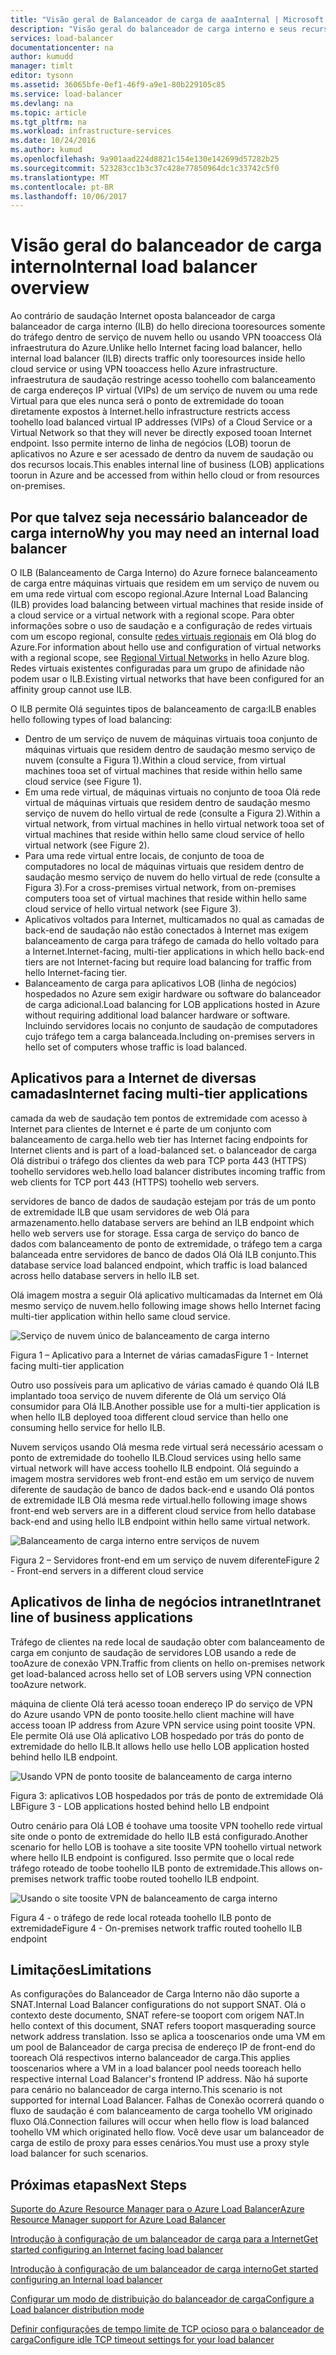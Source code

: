 ```yaml
---
title: "Visão geral de Balanceador de carga de aaaInternal | Microsoft Docs"
description: "Visão geral do balanceador de carga interno e seus recursos. Como um balanceador de carga funciona para pontos de extremidade interno do Azure e possíveis cenários tooconfigure"
services: load-balancer
documentationcenter: na
author: kumudd
manager: timlt
editor: tysonn
ms.assetid: 36065bfe-0ef1-46f9-a9e1-80b229105c85
ms.service: load-balancer
ms.devlang: na
ms.topic: article
ms.tgt_pltfrm: na
ms.workload: infrastructure-services
ms.date: 10/24/2016
ms.author: kumud
ms.openlocfilehash: 9a901aad224d8821c154e130e142699d57282b25
ms.sourcegitcommit: 523283cc1b3c37c428e77850964dc1c33742c5f0
ms.translationtype: MT
ms.contentlocale: pt-BR
ms.lasthandoff: 10/06/2017
---
```

# <a name="internal-load-balancer-overview"></a><span data-ttu-id="917af-103">Visão geral do balanceador de carga interno</span><span class="sxs-lookup"><span data-stu-id="917af-103">Internal load balancer overview</span></span>

<span data-ttu-id="917af-104">Ao contrário de saudação Internet oposta balanceador de carga balanceador de carga interno (ILB) do hello direciona tooresources somente do tráfego dentro de serviço de nuvem hello ou usando VPN tooaccess Olá infraestrutura do Azure.</span><span class="sxs-lookup"><span data-stu-id="917af-104">Unlike hello Internet facing load balancer, hello internal load balancer (ILB) directs traffic only tooresources inside hello cloud service or using VPN tooaccess hello Azure infrastructure.</span></span> <span data-ttu-id="917af-105">infraestrutura de saudação restringe acesso toohello com balanceamento de carga endereços IP virtual (VIPs) de um serviço de nuvem ou uma rede Virtual para que eles nunca será o ponto de extremidade do tooan diretamente expostos à Internet.</span><span class="sxs-lookup"><span data-stu-id="917af-105">hello infrastructure restricts access toohello load balanced virtual IP addresses (VIPs) of a Cloud Service or a Virtual Network so that they will never be directly exposed tooan Internet endpoint.</span></span> <span data-ttu-id="917af-106">Isso permite interno de linha de negócios (LOB) toorun de aplicativos no Azure e ser acessado de dentro da nuvem de saudação ou dos recursos locais.</span><span class="sxs-lookup"><span data-stu-id="917af-106">This enables internal line of business (LOB) applications toorun in Azure and be accessed from within hello cloud or from resources on-premises.</span></span>

## <a name="why-you-may-need-an-internal-load-balancer"></a><span data-ttu-id="917af-107">Por que talvez seja necessário balanceador de carga interno</span><span class="sxs-lookup"><span data-stu-id="917af-107">Why you may need an internal load balancer</span></span>

<span data-ttu-id="917af-108">O ILB (Balanceamento de Carga Interno) do Azure fornece balanceamento de carga entre máquinas virtuais que residem em um serviço de nuvem ou em uma rede virtual com escopo regional.</span><span class="sxs-lookup"><span data-stu-id="917af-108">Azure Internal Load Balancing (ILB) provides load balancing between virtual machines that reside inside of a cloud service or a virtual network with a regional scope.</span></span> <span data-ttu-id="917af-109">Para obter informações sobre o uso de saudação e a configuração de redes virtuais com um escopo regional, consulte [redes virtuais regionais](https://azure.microsoft.com/blog/2014/05/14/regional-virtual-networks/) em Olá blog do Azure.</span><span class="sxs-lookup"><span data-stu-id="917af-109">For information about hello use and configuration of virtual networks with a regional scope, see [Regional Virtual Networks](https://azure.microsoft.com/blog/2014/05/14/regional-virtual-networks/) in hello Azure blog.</span></span> <span data-ttu-id="917af-110">Redes virtuais existentes configuradas para um grupo de afinidade não podem usar o ILB.</span><span class="sxs-lookup"><span data-stu-id="917af-110">Existing virtual networks that have been configured for an affinity group cannot use ILB.</span></span>

<span data-ttu-id="917af-111">O ILB permite Olá seguintes tipos de balanceamento de carga:</span><span class="sxs-lookup"><span data-stu-id="917af-111">ILB enables hello following types of load balancing:</span></span>

* <span data-ttu-id="917af-112">Dentro de um serviço de nuvem de máquinas virtuais tooa conjunto de máquinas virtuais que residem dentro de saudação mesmo serviço de nuvem (consulte a Figura 1).</span><span class="sxs-lookup"><span data-stu-id="917af-112">Within a cloud service, from virtual machines tooa set of virtual machines that reside within hello same cloud service (see Figure 1).</span></span>
* <span data-ttu-id="917af-113">Em uma rede virtual, de máquinas virtuais no conjunto de tooa Olá rede virtual de máquinas virtuais que residem dentro de saudação mesmo serviço de nuvem do hello virtual de rede (consulte a Figura 2).</span><span class="sxs-lookup"><span data-stu-id="917af-113">Within a virtual network, from virtual machines in hello virtual network tooa set of virtual machines that reside within hello same cloud service of hello virtual network (see Figure 2).</span></span>
* <span data-ttu-id="917af-114">Para uma rede virtual entre locais, de conjunto de tooa de computadores no local de máquinas virtuais que residem dentro de saudação mesmo serviço de nuvem do hello virtual de rede (consulte a Figura 3).</span><span class="sxs-lookup"><span data-stu-id="917af-114">For a cross-premises virtual network, from on-premises computers tooa set of virtual machines that reside within hello same cloud service of hello virtual network (see Figure 3).</span></span>
* <span data-ttu-id="917af-115">Aplicativos voltados para Internet, multicamados no qual as camadas de back-end de saudação não estão conectados à Internet mas exigem balanceamento de carga para tráfego de camada do hello voltado para a Internet.</span><span class="sxs-lookup"><span data-stu-id="917af-115">Internet-facing, multi-tier applications in which hello back-end tiers are not Internet-facing but require load balancing for traffic from hello Internet-facing tier.</span></span>
* <span data-ttu-id="917af-116">Balanceamento de carga para aplicativos LOB (linha de negócios) hospedados no Azure sem exigir hardware ou software do balanceador de carga adicional.</span><span class="sxs-lookup"><span data-stu-id="917af-116">Load balancing for LOB applications hosted in Azure without requiring additional load balancer hardware or software.</span></span> <span data-ttu-id="917af-117">Incluindo servidores locais no conjunto de saudação de computadores cujo tráfego tem a carga balanceada.</span><span class="sxs-lookup"><span data-stu-id="917af-117">Including on-premises servers in hello set of computers whose traffic is load balanced.</span></span>

## <a name="internet-facing-multi-tier-applications"></a><span data-ttu-id="917af-118">Aplicativos para a Internet de diversas camadas</span><span class="sxs-lookup"><span data-stu-id="917af-118">Internet facing multi-tier applications</span></span>

<span data-ttu-id="917af-119">camada da web de saudação tem pontos de extremidade com acesso à Internet para clientes de Internet e é parte de um conjunto com balanceamento de carga.</span><span class="sxs-lookup"><span data-stu-id="917af-119">hello web tier has Internet facing endpoints for Internet clients and is part of a load-balanced set.</span></span> <span data-ttu-id="917af-120">o balanceador de carga Olá distribui o tráfego dos clientes da web para TCP porta 443 (HTTPS) toohello servidores web.</span><span class="sxs-lookup"><span data-stu-id="917af-120">hello load balancer  distributes incoming traffic from web clients for TCP port 443 (HTTPS) toohello web servers.</span></span>

<span data-ttu-id="917af-121">servidores de banco de dados de saudação estejam por trás de um ponto de extremidade ILB que usam servidores de web Olá para armazenamento.</span><span class="sxs-lookup"><span data-stu-id="917af-121">hello database servers are behind an ILB endpoint which hello web servers use for storage.</span></span> <span data-ttu-id="917af-122">Essa carga de serviço do banco de dados com balanceamento de ponto de extremidade, o tráfego tem a carga balanceada entre servidores de banco de dados Olá Olá ILB conjunto.</span><span class="sxs-lookup"><span data-stu-id="917af-122">This database service load balanced endpoint, which traffic is load balanced across hello database servers in hello ILB set.</span></span>

<span data-ttu-id="917af-123">Olá imagem mostra a seguir Olá aplicativo multicamadas da Internet em Olá mesmo serviço de nuvem.</span><span class="sxs-lookup"><span data-stu-id="917af-123">hello following image shows hello Internet facing multi-tier application within hello same cloud service.</span></span>

![Serviço de nuvem único de balanceamento de carga interno](./media/load-balancer-internal-overview/IC736321.png)

<span data-ttu-id="917af-125">Figura 1 – Aplicativo para a Internet de várias camadas</span><span class="sxs-lookup"><span data-stu-id="917af-125">Figure 1 - Internet facing multi-tier application</span></span>

<span data-ttu-id="917af-126">Outro uso possíveis para um aplicativo de várias camado é quando Olá ILB implantado tooa serviço de nuvem diferente de Olá um serviço Olá consumidor para Olá ILB.</span><span class="sxs-lookup"><span data-stu-id="917af-126">Another possible use for a multi-tier application is when hello ILB deployed tooa different cloud service than hello one consuming hello service for hello ILB.</span></span>

<span data-ttu-id="917af-127">Nuvem serviços usando Olá mesma rede virtual será necessário acessam o ponto de extremidade do toohello ILB.</span><span class="sxs-lookup"><span data-stu-id="917af-127">Cloud services using hello same virtual network will have access toohello ILB endpoint.</span></span> <span data-ttu-id="917af-128">Olá seguindo a imagem mostra servidores web front-end estão em um serviço de nuvem diferente de saudação de banco de dados back-end e usando Olá pontos de extremidade ILB Olá mesma rede virtual.</span><span class="sxs-lookup"><span data-stu-id="917af-128">hello following image shows front-end web servers are in a different cloud service from hello database back-end and using hello ILB endpoint within hello same virtual network.</span></span>

![Balanceamento de carga interno entre serviços de nuvem](./media/load-balancer-internal-overview/IC744147.png)

<span data-ttu-id="917af-130">Figura 2 – Servidores front-end em um serviço de nuvem diferente</span><span class="sxs-lookup"><span data-stu-id="917af-130">Figure 2 - Front-end servers in a different cloud service</span></span>

## <a name="intranet-line-of-business-applications"></a><span data-ttu-id="917af-131">Aplicativos de linha de negócios intranet</span><span class="sxs-lookup"><span data-stu-id="917af-131">Intranet line of business applications</span></span>

<span data-ttu-id="917af-132">Tráfego de clientes na rede local de saudação obter com balanceamento de carga em conjunto de saudação de servidores LOB usando a rede de tooAzure de conexão VPN.</span><span class="sxs-lookup"><span data-stu-id="917af-132">Traffic from clients on hello on-premises network get load-balanced across hello set of LOB servers using VPN connection tooAzure network.</span></span>

<span data-ttu-id="917af-133">máquina de cliente Olá terá acesso tooan endereço IP do serviço de VPN do Azure usando VPN de ponto toosite.</span><span class="sxs-lookup"><span data-stu-id="917af-133">hello client machine will have access tooan IP address from Azure VPN service using point toosite VPN.</span></span> <span data-ttu-id="917af-134">Ele permite Olá use Olá aplicativo LOB hospedado por trás do ponto de extremidade do hello ILB.</span><span class="sxs-lookup"><span data-stu-id="917af-134">It allows hello use hello LOB application hosted behind hello ILB endpoint.</span></span>

![Usando VPN de ponto toosite de balanceamento de carga interno](./media/load-balancer-internal-overview/IC744148.png)

<span data-ttu-id="917af-136">Figura 3: aplicativos LOB hospedados por trás de ponto de extremidade Olá LB</span><span class="sxs-lookup"><span data-stu-id="917af-136">Figure 3 - LOB applications hosted behind hello LB endpoint</span></span>

<span data-ttu-id="917af-137">Outro cenário para Olá LOB é toohave uma toosite VPN toohello rede virtual site onde o ponto de extremidade do hello ILB está configurado.</span><span class="sxs-lookup"><span data-stu-id="917af-137">Another scenario for hello LOB is toohave a site toosite VPN toohello virtual network where hello ILB endpoint is configured.</span></span> <span data-ttu-id="917af-138">Isso permite que o local rede tráfego roteado de toobe toohello ILB ponto de extremidade.</span><span class="sxs-lookup"><span data-stu-id="917af-138">This allows on-premises network traffic toobe routed toohello ILB endpoint.</span></span>

![Usando o site toosite VPN de balanceamento de carga interno](./media/load-balancer-internal-overview/IC744150.png)

<span data-ttu-id="917af-140">Figura 4 - o tráfego de rede local roteada toohello ILB ponto de extremidade</span><span class="sxs-lookup"><span data-stu-id="917af-140">Figure 4 - On-premises network traffic routed toohello ILB endpoint</span></span>

## <a name="limitations"></a><span data-ttu-id="917af-141">Limitações</span><span class="sxs-lookup"><span data-stu-id="917af-141">Limitations</span></span>

<span data-ttu-id="917af-142">As configurações do Balanceador de Carga Interno não dão suporte a SNAT.</span><span class="sxs-lookup"><span data-stu-id="917af-142">Internal Load Balancer configurations do not support SNAT.</span></span> <span data-ttu-id="917af-143">Olá o contexto deste documento, SNAT refere-se tooport com origem NAT.</span><span class="sxs-lookup"><span data-stu-id="917af-143">In hello context of this document, SNAT refers tooport masquerading source  network address translation.</span></span>  <span data-ttu-id="917af-144">Isso se aplica a tooscenarios onde uma VM em um pool de Balanceador de carga precisa de endereço IP de front-end do tooreach Olá respectivos interno balanceador de carga.</span><span class="sxs-lookup"><span data-stu-id="917af-144">This applies tooscenarios where a VM in a load balancer pool needs tooreach hello respective internal Load Balancer's frontend IP address.</span></span> <span data-ttu-id="917af-145">Não há suporte para cenário no balanceador de carga interno.</span><span class="sxs-lookup"><span data-stu-id="917af-145">This scenario is not supported for internal Load Balancer.</span></span> <span data-ttu-id="917af-146">Falhas de Conexão ocorrerá quando o fluxo de saudação é com balanceamento de carga toohello VM originado fluxo Olá.</span><span class="sxs-lookup"><span data-stu-id="917af-146">Connection failures will occur when hello flow is load balanced toohello VM which originated hello flow.</span></span> <span data-ttu-id="917af-147">Você deve usar um balanceador de carga de estilo de proxy para esses cenários.</span><span class="sxs-lookup"><span data-stu-id="917af-147">You must use a proxy style load balancer for such scenarios.</span></span>

## <a name="next-steps"></a><span data-ttu-id="917af-148">Próximas etapas</span><span class="sxs-lookup"><span data-stu-id="917af-148">Next Steps</span></span>

[<span data-ttu-id="917af-149">Suporte do Azure Resource Manager para o Azure Load Balancer</span><span class="sxs-lookup"><span data-stu-id="917af-149">Azure Resource Manager support for Azure Load Balancer</span></span>](load-balancer-arm.md)

[<span data-ttu-id="917af-150">Introdução à configuração de um balanceador de carga para a Internet</span><span class="sxs-lookup"><span data-stu-id="917af-150">Get started configuring an Internet facing load balancer</span></span>](load-balancer-get-started-internet-arm-ps.md)

[<span data-ttu-id="917af-151">Introdução à configuração de um balanceador de carga interno</span><span class="sxs-lookup"><span data-stu-id="917af-151">Get started configuring an Internal load balancer</span></span>](load-balancer-get-started-ilb-arm-ps.md)

[<span data-ttu-id="917af-152">Configurar um modo de distribuição do balanceador de carga</span><span class="sxs-lookup"><span data-stu-id="917af-152">Configure a Load balancer distribution mode</span></span>](load-balancer-distribution-mode.md)

[<span data-ttu-id="917af-153">Definir configurações de tempo limite de TCP ocioso para o balanceador de carga</span><span class="sxs-lookup"><span data-stu-id="917af-153">Configure idle TCP timeout settings for your load balancer</span></span>](load-balancer-tcp-idle-timeout.md)
